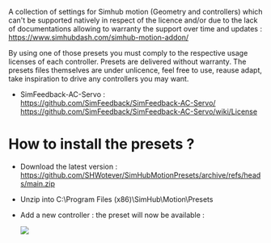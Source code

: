 A collection of settings for Simhub motion (Geometry and controllers) which can't be supported natively in respect of the licence and/or due to the lack of documentations allowing to warranty the support over time and updates : 
https://www.simhubdash.com/simhub-motion-addon/

By using one of those presets you must comply to the respective usage licenses of each controller. Presets are delivered without warranty.
The presets files themselves are under unlicence, feel free to use, reause adapt, take inspiration to drive any controllers you may want. 

- SimFeedback-AC-Servo : https://github.com/SimFeedback/SimFeedback-AC-Servo/
https://github.com/SimFeedback/SimFeedback-AC-Servo/wiki/License

# How to install the presets ? 
- Download the latest version : https://github.com/SHWotever/SimHubMotionPresets/archive/refs/heads/main.zip
- Unzip into C:\Program Files (x86)\SimHub\Motion\Presets
- Add a new controller : the preset will now be available : 

  ![](https://i.imgur.com/c5hGewG.png)
